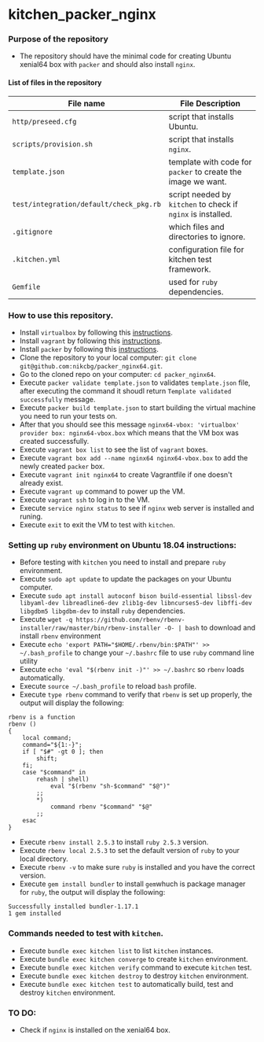 # kitchen_packer_nginx

### Purpose of the repository 
- The repository should have the minimal code for creating Ubuntu xenial64 box with `packer` and should also install `nginx`.

#### List of files in the repository

File name | File Description
----------|--------------------------------------------------
`http/preseed.cfg` | script that installs Ubuntu.
`scripts/provision.sh` | script that installs `nginx`.
`template.json` | template with code for `packer` to create the image we want.
`test/integration/default/check_pkg.rb` | script needed by `kitchen` to check if `nginx` is installed. 
`.gitignore` | which files and directories to ignore.
`.kitchen.yml` | configuration file for kitchen test framework.
`Gemfile` | used for `ruby` dependencies.

### How to use this repository.
- Install `virtualbox` by following this [instructions](https://www.virtualbox.org/wiki/Downloads).
- Install `vagrant` by following this [instructions](https://www.vagrantup.com/docs/installation/).
- Install `packer` by following this [instructions](https://www.packer.io/intro/getting-started/install.html).
- Clone the repository to your local computer: `git clone git@github.com:nikcbg/packer_nginx64.git`.
- Go to the cloned repo on your computer: `cd packer_nginx64`.
- Execute `packer validate template.json` to validates `template.json` file, after executing the command it shoudl return `Template validated successfully` message. 
- Execute `packer build template.json`  to start building the virtual machine you need to run your tests on. 
- After that you should see this message `nginx64-vbox: 'virtualbox' provider box: nginx64-vbox.box` which means that the VM box was created successfully.
- Execute `vagrant box list` to see the list of `vagrant` boxes.
- Execute `vagrant box add --name nginx64 nginx64-vbox.box`  to add the newly created `packer` box. 
- Execute `vagrant init nginx64` to create Vagrantfile if one doesn't already exist.  
- Execute `vagrant up` command to power up the VM.
- Execute `vagrant ssh` to log in to the VM.
- Execute `service nginx status` to see if `nginx` web server is installed and runing. 
- Execute `exit` to exit the VM to test with `kitchen`.

### Setting up `ruby` environment on Ubuntu 18.04 instructions:
- Before testing with `kitchen` you need to install and prepare `ruby` environment.
- Execute `sudo apt update` to update the packages on your Ubuntu computer. 
- Execute `sudo apt install autoconf bison build-essential libssl-dev libyaml-dev libreadline6-dev zlib1g-dev libncurses5-dev libffi-dev libgdbm5 libgdbm-dev` to install `ruby` dependencies.
- Execute `wget -q https://github.com/rbenv/rbenv-installer/raw/master/bin/rbenv-installer -O- | bash` to download and install `rbenv` environment
- Execute `echo 'export PATH="$HOME/.rbenv/bin:$PATH"' >> ~/.bash_profile` to change your `~/.bashrc` file to use `ruby` command line utility 
- Execute `echo 'eval "$(rbenv init -)"' >> ~/.bashrc` so `rbenv` loads automatically.
- Execute `source ~/.bash_profile` to reload `bash` profile.
- Execute `type rbenv` command to verify that `rbenv` is set up properly, the output will display the following:
```
rbenv is a function
rbenv ()
{
    local command;
    command="${1:-}";
    if [ "$#" -gt 0 ]; then
        shift;
    fi;
    case "$command" in
        rehash | shell)
            eval "$(rbenv "sh-$command" "$@")"
        ;;
        *)
            command rbenv "$command" "$@"
        ;;
    esac
}
```

- Execute `rbenv install 2.5.3` to install `ruby 2.5.3` version.
- Execute `rbenv local 2.5.3` to set the default version of `ruby` to your local directory.
- Execute `rbenv -v` to make sure `ruby` is installed and you have the correct version.
- Execute `gem install bundler` to install `gem`whuch is package manager for `ruby`, the output will display the following:
```
Successfully installed bundler-1.17.1
1 gem installed
```

### Commands needed to test with `kitchen`.
- Execute `bundle exec kitchen list` to list `kitchen` instances.
- Execute `bundle exec kitchen converge` to create `kitchen` environment.
- Execute `bundle exec kitchen verify` command to execute `kitchen` test.
- Execute `bundle exec kitchen destroy` to destroy `kitchen` environment.
- Execute `bundle exec kitchen test` to automatically build, test and destroy `kitchen` environment.

### TO DO:
- Check if `nginx` is installed on the xenial64 box.
